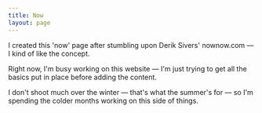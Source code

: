 ```yaml
---
title: Now
layout: page
---
```


I created this 'now' page after stumbling upon Derik Sivers' nownow.com — I kind of like the concept.

Right now, I'm busy working on this website — I'm just trying to get all the basics put in place before adding the content. 

I don't shoot much over the winter — that's what the summer's for — so I'm spending the colder months working on this side of things.